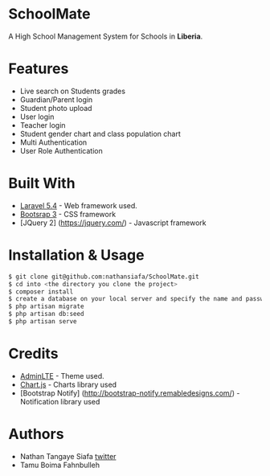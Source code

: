 # SchoolMate #

A High School Management System for Schools in __Liberia__.

# Features #

* Live search on Students grades
* Guardian/Parent login
* Student photo upload
* User login
* Teacher login
* Student gender chart and class population chart
* Multi Authentication
* User Role Authentication

# Built With #

* [Laravel 5.4](https://laravel.com) - Web framework used.
* [Bootsrap 3](https://getbootstrap.com/docs/3.3/) - CSS framework
* [JQuery 2] (https://jquery.com/) - Javascript framework

# Installation & Usage #

```sh
$ git clone git@github.com:nathansiafa/SchoolMate.git
$ cd into <the directory you clone the project>
$ composer install
$ create a database on your local server and specify the name and password in .env
$ php artisan migrate
$ php artisan db:seed
$ php artisan serve
```

# Credits #

* [AdminLTE](https://adminlte.io/) - Theme used.
* [Chart.js](http://www.chartjs.org/) - Charts library used
* [Bootstrap Notify] (http://bootstrap-notify.remabledesigns.com/) - Notification library used

# Authors #

* Nathan Tangaye Siafa [twitter](https://twitter.com/NathanSiafa1)
* Tamu Boima Fahnbulleh

